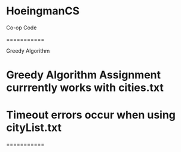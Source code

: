 HoeingmanCS
===========

Co-op Code

===========

Greedy Algorithm

# Greedy Algorithm Assignment currrently works with cities.txt
# Timeout errors occur when using cityList.txt

===========
